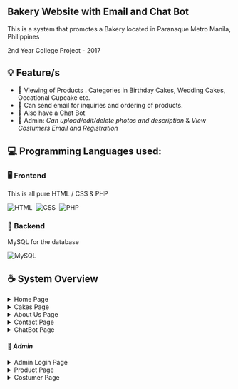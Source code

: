## Bakery Website with Email and Chat Bot


This is a system that promotes a Bakery located in Paranaque Metro Manila, Philippines

2nd Year College Project - 2017

## :bulb: Feature/s

- :cake: Viewing of Products . Categories in Birthday Cakes, Wedding Cakes, Occational Cupcake etc.
- :email: Can send email for inquiries and ordering of products.
- :robot: Also have a Chat Bot
- :key: Admin:  _Can upload/edit/delete photos and description_ & _View Costumers Email and Registration_


## :computer: Programming Languages used:
### 🖥 Frontend 
This is all pure HTML / CSS & PHP


![HTML](https://img.shields.io/badge/-HTML-05122A?style=flat&logo=HTML5)&nbsp;
![CSS](https://img.shields.io/badge/-CSS-05122A?style=flat&logo=CSS3&logoColor=1572B6)&nbsp;
![PHP](http://img.shields.io/badge/-PHP-05122A?style=flat&logo=PHP&logoColor=232531)

### 💾 Backend
MySQL for the database


![MySQL](http://img.shields.io/badge/-MySQL-05122A?style=flat&logo=mysql&logoColor=f29111)



## :coffee: System Overview
<details>
    <summary>Home Page</summary>
    <img src="Website_Images/1.JPG">
</details>
<details>
    <summary>Cakes Page</summary>
    <img src="Website_Images/2.JPG">
</details>
<details>
    <summary>About Us Page</summary>
    <img src="Website_Images/3.JPG">
</details>
<details>
    <summary>Contact Page</summary>
    <img src="Website_Images/4.JPG">
</details>
<details>
    <summary>ChatBot Page</summary>
    <img src="Website_Images/5.JPG">
</details>


#### :key: _Admin_


<details>
    <summary>Admin Login Page</summary>
    <img src="Website_Images/11.JPG">
</details>
<details>
    <summary>Product Page</summary>
    <img src="Website_Images/14.JPG">
    <img src="Website_Images/12.JPG">
    <img src="Website_Images/15.JPG">
</details>
<details>
    <summary>Costumer Page</summary>
    <img src="Website_Images/13.JPG">
    <img src="Website_Images/16.JPG">
</details>
